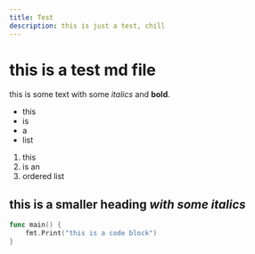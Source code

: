 ```yaml
---
title: Test
description: this is just a test, chill
---
```


# this is a test md file

this is some text with some *italics* and **bold**.

- this
- is
- a
- list

1. this
2. is an
3. ordered list

## this is a smaller heading *with some italics*

```go
func main() {
    fmt.Print("this is a code block")
}
```
